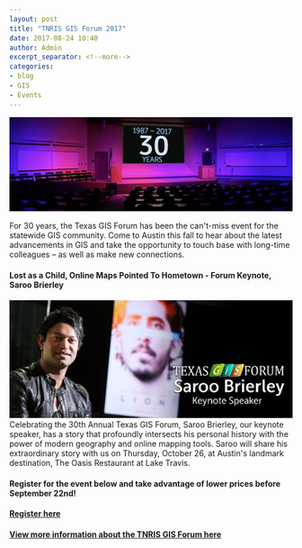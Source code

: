 ```yaml
---
layout: post
title: "TNRIS GIS Forum 2017"
date: 2017-08-24 10:40
author: Admin
excerpt_separator: <!--more-->
categories:
- blog
- GIS
- Events
---
```

![TNRIS GIS Forum](/assets/img/blog/bigtex_empty.jpg)

For 30 years, the Texas GIS Forum has been the can't-miss event for the statewide GIS community. Come to Austin this fall to hear about the latest advancements in GIS and take the opportunity to touch base with long-time colleagues – as well as make new connections.
<!--more-->

#### Lost as a Child, Online Maps Pointed To Hometown - Forum Keynote, Saroo Brierley
![Saroo Key Note Speaker](/assets/img/blog/saroo.jpg)
Celebrating the 30th Annual Texas GIS Forum, Saroo Brierley, our keynote speaker, has a story that profoundly intersects his personal history with the power of modern geography and online mapping tools. Saroo will share his extraordinary story with us on Thursday, October 26, at Austin's landmark destination, The Oasis Restaurant at Lake Travis.

#### Register for the event below and take advantage of lower prices before September 22nd!
#### [Register here](https://www.regonline.com/registration/checkin.aspx?MethodId=0&EventSessionId=5cdfe0598c364b169bf9ecbd9886bc35&EventId=2011451)
#### [View more information about the TNRIS GIS Forum here](https://tnris.org/texas-gis-forum/2017/)
